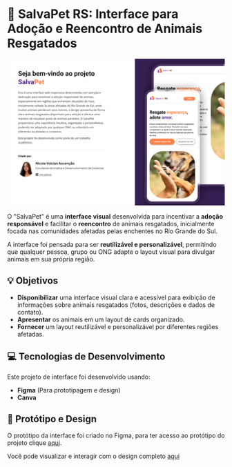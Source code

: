 # 🐾 SalvaPet RS: Interface para Adoção e Reencontro de Animais Resgatados

<p align="center">  
   <img src="banner.png" alt="Banner do projeto"/> 
</p>


O "SalvaPet" é uma **interface visual** desenvolvida para incentivar a **adoção responsável** e facilitar o **reencontro** de animais resgatados, inicialmente focada nas comunidades afetadas pelas enchentes no Rio Grande do Sul.

A interface foi pensada para ser **reutilizável e personalizável**, permitindo que qualquer pessoa, grupo ou ONG adapte o layout visual para divulgar animais em sua própria região.

## 💡 Objetivos

* **Disponibilizar** uma interface visual clara e acessível para exibição de informações sobre animais resgatados (fotos, descrições e dados de contato).
* **Apresentar** os animais em um layout de cards organizado.
* **Fornecer** um layout reutilizável e personalizável por diferentes regiões afetadas.


## 💻 Tecnologias de Desenvolvimento

Este projeto de interface foi desenvolvido usando:

* **Figma** (Para prototipagem e design)
* **Canva**


## 🎨 Protótipo e Design

O protótipo da interface foi criado no Figma, para ter acesso ao protótipo do projeto clique [aqui](https://www.figma.com/proto/OQzlcOmfG3XT2b4NnfNNl3/Projeto-de-Interface-do-SalvaPet-RS?node-id=0-1&t=mD5bFMJjPKMHRzmC-1).

Você pode visualizar e interagir com o design completo [aqui](https://www.figma.com/community/file/1553526653365981327)
